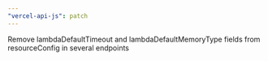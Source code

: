 ```yaml
---
"vercel-api-js": patch
---
```


Remove lambdaDefaultTimeout and lambdaDefaultMemoryType fields from resourceConfig in several endpoints